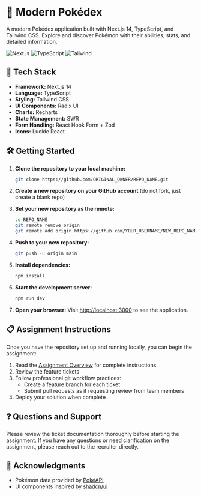# 🌟 Modern Pokédex

A modern Pokédex application built with Next.js 14, TypeScript, and Tailwind CSS. Explore and discover Pokémon with their abilities, stats, and detailed information.

![Next.js](https://img.shields.io/badge/Next.js-14-black)
![TypeScript](https://img.shields.io/badge/TypeScript-5.4-blue)
![Tailwind](https://img.shields.io/badge/Tailwind-3.4-38bdf8)

## 🚀 Tech Stack

- **Framework:** Next.js 14
- **Language:** TypeScript
- **Styling:** Tailwind CSS
- **UI Components:** Radix UI
- **Charts:** Recharts
- **State Management:** SWR
- **Form Handling:** React Hook Form + Zod
- **Icons:** Lucide React

## 🛠️ Getting Started

1. **Clone the repository to your local machine:**

   ```sh
   git clone https://github.com/ORIGINAL_OWNER/REPO_NAME.git
   ```

2. **Create a new repository on your GitHub account** (do not fork, just create a blank repo)

3. **Set your new repository as the remote:**

   ```sh
   cd REPO_NAME
   git remote remove origin
   git remote add origin https://github.com/YOUR_USERNAME/NEW_REPO_NAME.git
   ```

4. **Push to your new repository:**

   ```sh
   git push -u origin main
   ```

5. **Install dependencies:**

   ```sh
   npm install
   ```

6. **Start the development server:**

   ```sh
   npm run dev
   ```

7. **Open your browser:**
   Visit [http://localhost:3000](http://localhost:3000) to see the application.

## 📋 Assignment Instructions

Once you have the repository set up and running locally, you can begin the assignment:

1. Read the [Assignment Overview](https://www.notion.so/produce8/Frontend-Technical-Assessment-253f232c5883803587a5d8b7d1aba15d) for complete instructions
2. Review the feature tickets
3. Follow professional git workflow practices:
   - Create a feature branch for each ticket
   - Submit pull requests as if requesting review from team members
4. Deploy your solution when complete

## ❓ Questions and Support

Please review the ticket documentation thoroughly before starting the assignment. If you have any questions or need clarification on the assignment, please reach out to the recruiter directly.

## 🙏 Acknowledgments

- Pokémon data provided by [PokéAPI](https://pokeapi.co/)
- UI components inspired by [shadcn/ui](https://ui.shadcn.com/)
